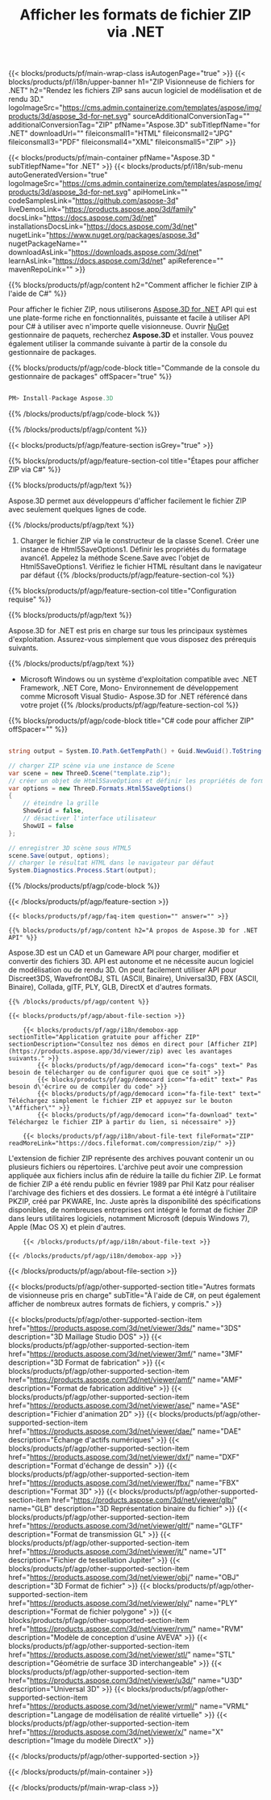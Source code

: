 ﻿---
title: Afficher les formats de fichier ZIP via .NET 
weight: 620
url: /fr/net/viewer/zip/ 
description: C# code source pour charger, restituer et afficher ZIP documents sur .NET Framework, .NET Core, Mono.
---
{{< blocks/products/pf/main-wrap-class isAutogenPage="true" >}}
{{< blocks/products/pf/i18n/upper-banner h1="ZIP Visionneuse de fichiers for .NET" h2="Rendez les fichiers ZIP sans aucun logiciel de modélisation et de rendu 3D." logoImageSrc="https://cms.admin.containerize.com/templates/aspose/img/products/3d/aspose_3d-for-net.svg" sourceAdditionalConversionTag="" additionalConversionTag="ZIP" pfName="Aspose.3D" subTitlepfName="for .NET" downloadUrl="" fileiconsmall1="HTML" fileiconsmall2="JPG" fileiconsmall3="PDF" fileiconsmall4="XML" fileiconsmall5="ZIP" >}}

{{< blocks/products/pf/main-container pfName="Aspose.3D " subTitlepfName="for .NET" >}}
{{< blocks/products/pf/i18n/sub-menu autoGeneratedVersion="true" logoImageSrc="https://cms.admin.containerize.com/templates/aspose/img/products/3d/aspose_3d-for-net.svg" apiHomeLink="" codeSamplesLink="https://github.com/aspose-3d" liveDemosLink="https://products.aspose.app/3d/family" docsLink="https://docs.aspose.com/3d/net" installationsDocsLink="https://docs.aspose.com/3d/net" nugetLink="https://www.nuget.org/packages/aspose.3d" nugetPackageName="" downloadAsLink="https://downloads.aspose.com/3d/net" learnAsLink="https://docs.aspose.com/3d/net" apiReference="" mavenRepoLink="" >}}

{{% blocks/products/pf/agp/content h2="Comment afficher le fichier ZIP à l\'aide de C#" %}}

 Pour afficher le fichier ZIP, nous utiliserons
 [Aspose.3D for .NET](https://products.aspose.com/3d/net) 
 API qui est une plate-forme riche en fonctionnalités, puissante et facile à utiliser API pour C# à utiliser avec n'importe quelle visionneuse. Ouvrir
 [NuGet](https://www.nuget.org/packages/aspose.3d) 
 gestionnaire de paquets, recherchez
 **Aspose.3D** 
 et installer. Vous pouvez également utiliser la commande suivante à partir de la console du gestionnaire de packages.

{{% blocks/products/pf/agp/code-block title="Commande de la console du gestionnaire de packages" offSpacer="true" %}}

```cs

PM> Install-Package Aspose.3D


```

{{% /blocks/products/pf/agp/code-block %}}

{{% /blocks/products/pf/agp/content %}}

{{< blocks/products/pf/agp/feature-section isGrey="true" >}}

{{% blocks/products/pf/agp/feature-section-col title="Étapes pour afficher ZIP via C#" %}}

{{% blocks/products/pf/agp/text %}}

 Aspose.3D permet aux développeurs d'afficher facilement le fichier ZIP avec seulement quelques lignes de code.

{{% /blocks/products/pf/agp/text %}}

1. Charger le fichier ZIP via le constructeur de la classe Scene1. Créer une instance de Html5SaveOptions1. Définir les propriétés du formatage avancé1. Appelez la méthode Scene.Save avec l'objet de Html5SaveOptions1. Vérifiez le fichier HTML résultant dans le navigateur par défaut
{{% /blocks/products/pf/agp/feature-section-col %}}

{{% blocks/products/pf/agp/feature-section-col title="Configuration requise" %}}

{{% blocks/products/pf/agp/text %}}

 Aspose.3D for .NET est pris en charge sur tous les principaux systèmes d'exploitation. Assurez-vous simplement que vous disposez des prérequis suivants.

{{% /blocks/products/pf/agp/text %}}

- Microsoft Windows ou un système d'exploitation compatible avec .NET Framework, .NET Core, Mono- Environnement de développement comme Microsoft Visual Studio- Aspose.3D for .NET référencé dans votre projet
{{% /blocks/products/pf/agp/feature-section-col %}}

{{% blocks/products/pf/agp/code-block title="C# code pour afficher ZIP" offSpacer="" %}}

```cs

string output = System.IO.Path.GetTempPath() + Guid.NewGuid().ToString() + ".html";

// charger ZIP scène via une instance de Scene
var scene = new ThreeD.Scene("template.zip");
// créer un objet de Html5SaveOptions et définir les propriétés de formatage
var options = new ThreeD.Formats.Html5SaveOptions()
{
    // éteindre la grille
    ShowGrid = false,
    // désactiver l'interface utilisateur
    ShowUI = false
};

// enregistrer 3D scène sous HTML5
scene.Save(output, options);
// charger le résultat HTML dans le navigateur par défaut
System.Diagnostics.Process.Start(output);


```

{{% /blocks/products/pf/agp/code-block %}}

{{< /blocks/products/pf/agp/feature-section >}}

    {{< blocks/products/pf/agp/faq-item question="" answer="" >}}
 

<!-- aboutfile Starts -->

    {{% blocks/products/pf/agp/content h2="À propos de Aspose.3D for .NET API" %}}

 Aspose.3D est un CAD et un Gameware API pour charger, modifier et convertir des fichiers 3D. API est autonome et ne nécessite aucun logiciel de modélisation ou de rendu 3D. On peut facilement utiliser API pour Discreet3DS, WavefrontOBJ, STL (ASCII, Binaire), Universal3D, FBX (ASCII, Binaire), Collada, glTF, PLY, GLB, DirectX et d'autres formats. 



    {{% /blocks/products/pf/agp/content %}}

    {{< blocks/products/pf/agp/about-file-section >}}

        {{< blocks/products/pf/agp/i18n/demobox-app sectionTitle="Application gratuite pour afficher ZIP" sectionDescription="Consultez nos démos en direct pour [Afficher ZIP](https://products.aspose.app/3d/viewer/zip) avec les avantages suivants." >}}
            {{< blocks/products/pf/agp/democard icon="fa-cogs" text=" Pas besoin de télécharger ou de configurer quoi que ce soit" >}}
            {{< blocks/products/pf/agp/democard icon="fa-edit" text=" Pas besoin d\'écrire ou de compiler du code" >}}
            {{< blocks/products/pf/agp/democard icon="fa-file-text" text=" Téléchargez simplement le fichier ZIP et appuyez sur le bouton \"Afficher\"" >}}
            {{< blocks/products/pf/agp/democard icon="fa-download" text=" Téléchargez le fichier ZIP à partir du lien, si nécessaire" >}}

        {{< blocks/products/pf/agp/i18n/about-file-text fileFormat="ZIP" readMoreLink="https://docs.fileformat.com/compression/zip/" >}}
L'extension de fichier ZIP représente des archives pouvant contenir un ou plusieurs fichiers ou répertoires. L'archive peut avoir une compression appliquée aux fichiers inclus afin de réduire la taille du fichier ZIP. Le format de fichier ZIP a été rendu public en février 1989 par Phil Katz pour réaliser l'archivage des fichiers et des dossiers. Le format a été intégré à l'utilitaire PKZIP, créé par PKWARE, Inc. Juste après la disponibilité des spécifications disponibles, de nombreuses entreprises ont intégré le format de fichier ZIP dans leurs utilitaires logiciels, notamment Microsoft (depuis Windows 7), Apple (Mac OS X) et plein d'autres.

        {{< /blocks/products/pf/agp/i18n/about-file-text >}}

    {{< /blocks/products/pf/agp/i18n/demobox-app >}}

{{< /blocks/products/pf/agp/about-file-section >}}

<!-- aboutfile Ends -->

{{< blocks/products/pf/agp/other-supported-section title="Autres formats de visionneuse pris en charge" subTitle="À l\'aide de C#, on peut également afficher de nombreux autres formats de fichiers, y compris." >}}

{{< blocks/products/pf/agp/other-supported-section-item href="https://products.aspose.com/3d/net/viewer/3ds/" name="3DS" description="3D Maillage Studio DOS" >}}
{{< blocks/products/pf/agp/other-supported-section-item href="https://products.aspose.com/3d/net/viewer/3mf/" name="3MF" description="3D Format de fabrication" >}}
{{< blocks/products/pf/agp/other-supported-section-item href="https://products.aspose.com/3d/net/viewer/amf/" name="AMF" description="Format de fabrication additive" >}}
{{< blocks/products/pf/agp/other-supported-section-item href="https://products.aspose.com/3d/net/viewer/ase/" name="ASE" description="Fichier d\'animation 2D" >}}
{{< blocks/products/pf/agp/other-supported-section-item href="https://products.aspose.com/3d/net/viewer/dae/" name="DAE" description="Échange d\'actifs numériques" >}}
{{< blocks/products/pf/agp/other-supported-section-item href="https://products.aspose.com/3d/net/viewer/dxf/" name="DXF" description="Format d\'échange de dessin" >}}
{{< blocks/products/pf/agp/other-supported-section-item href="https://products.aspose.com/3d/net/viewer/fbx/" name="FBX" description="Format 3D" >}}
{{< blocks/products/pf/agp/other-supported-section-item href="https://products.aspose.com/3d/net/viewer/glb/" name="GLB" description="3D Représentation binaire du fichier" >}}
{{< blocks/products/pf/agp/other-supported-section-item href="https://products.aspose.com/3d/net/viewer/gltf/" name="GLTF" description="Format de transmission GL" >}}
{{< blocks/products/pf/agp/other-supported-section-item href="https://products.aspose.com/3d/net/viewer/jt/" name="JT" description="Fichier de tessellation Jupiter" >}}
{{< blocks/products/pf/agp/other-supported-section-item href="https://products.aspose.com/3d/net/viewer/obj/" name="OBJ" description="3D Format de fichier" >}}
{{< blocks/products/pf/agp/other-supported-section-item href="https://products.aspose.com/3d/net/viewer/ply/" name="PLY" description="Format de fichier polygone" >}}
{{< blocks/products/pf/agp/other-supported-section-item href="https://products.aspose.com/3d/net/viewer/rvm/" name="RVM" description="Modèle de conception d\'usine AVEVA" >}}
{{< blocks/products/pf/agp/other-supported-section-item href="https://products.aspose.com/3d/net/viewer/stl/" name="STL" description="Géométrie de surface 3D interchangeable" >}}
{{< blocks/products/pf/agp/other-supported-section-item href="https://products.aspose.com/3d/net/viewer/u3d/" name="U3D" description="Universal 3D" >}}
{{< blocks/products/pf/agp/other-supported-section-item href="https://products.aspose.com/3d/net/viewer/vrml/" name="VRML" description="Langage de modélisation de réalité virtuelle" >}}
{{< blocks/products/pf/agp/other-supported-section-item href="https://products.aspose.com/3d/net/viewer/x/" name="X" description="Image du modèle DirectX" >}}

{{< /blocks/products/pf/agp/other-supported-section >}}

{{< /blocks/products/pf/main-container >}}
    
{{< /blocks/products/pf/main-wrap-class >}}